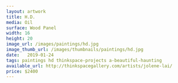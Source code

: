 ```yaml
---
layout: artwork
title: H.D.
media: Oil
surface: Wood Panel
width: 16
height: 20
image_url: /images/paintings/hd.jpg
image_thumb_url: /images/thumbnails/paintings/hd.jpg
date:   2019-01-24
tags: paintings hd thinkspace-projects a-beautiful-haunting
available_url: http://thinkspacegallery.com/artists/jolene-lai/
price: $2400
---
```

